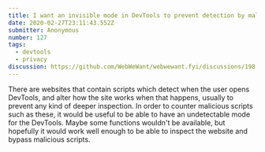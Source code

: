 ```yaml
---
title: I want an invisible mode in DevTools to prevent detection by malicious scripts
date: 2020-02-27T23:11:43.552Z
submitter: Anonymous
number: 127
tags:
  - devtools
  - privacy
discussion: https://github.com/WebWeWant/webwewant.fyi/discussions/198
---
```

There are websites that contain scripts which detect when the user opens DevTools, and alter how the site works when that happens, usually to prevent any kind of deeper inspection.
 In order to counter malicious scripts such as these, it would be useful to be able to have an undetectable mode for the DevTools. Maybe some functions wouldn't be available, but hopefully it would work well enough to be able to inspect the website and bypass malicious scripts.
